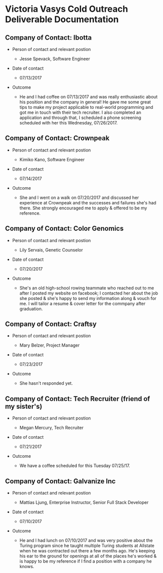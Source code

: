 # Victoria Vasys Cold Outreach Deliverable Documentation

## Company of Contact: Ibotta

* Person of contact and relevant postion 
  * Jesse Spevack, Software Engineer

* Date of contact
  * 07/13/2017

* Outcome
  * He and I had coffee on 07/13/2017 and was really enthusiastic about his position and the company in general! He gave me some great tips to make my project applicable to real-world programming and got me in touch with their tech recruiter. I also completed an application and through that, I scheduled a phone screening scheduled with her this Wednesday, 07/26/2017.
  
## Company of Contact: Crownpeak

* Person of contact and relevant postion 
  * Kimiko Kano, Software Engineer

* Date of contact
  * 07/14/2017

* Outcome
  * She and I went on a walk on 07/20/2017 and discussed her experience at Crownpeak and the successes and failures she's had there. She strongly encouraged me to apply & offered to be my reference.
  
## Company of Contact: Color Genomics

* Person of contact and relevant postion 
  * Lily Servais, Genetic Counselor

* Date of contact
  * 07/20/2017

* Outcome
  * She's an old high-school rowing teammate who reached out to me after I posted my website on facebook; I contacted her about the job she posted & she's happy to send my information along & vouch for me. I will tailor a resume & cover letter for the commpany after graduation.
  
## Company of Contact: Craftsy

* Person of contact and relevant postion 
  * Mary Belzer, Project Manager

* Date of contact
  * 07/23/2017

* Outcome
  * She hasn't responded yet.
  
## Company of Contact: Tech Recruiter (friend of my sister's)

* Person of contact and relevant postion 
  * Megan Mercury, Tech Recruiter

* Date of contact
  * 07/21/2017

* Outcome
  * We have a coffee scheduled for this Tuesday 07/25/17.
  
## Company of Contact: Galvanize Inc

* Person of contact and relevant postion 
  * Mattias Ljung, Enterprise Instructor, Senior Full Stack Developer

* Date of contact
  * 07/10/2017

* Outcome
  * He and I had lunch on 07/10/2017 and was very positive about the Turing program since he taught multiple Turing students at Allstate when he was contracted out there a few months ago. He's keeping his ear to the ground for openings at all of the places he's worked & is happy to be my reference if I find a position with a company he knows.
